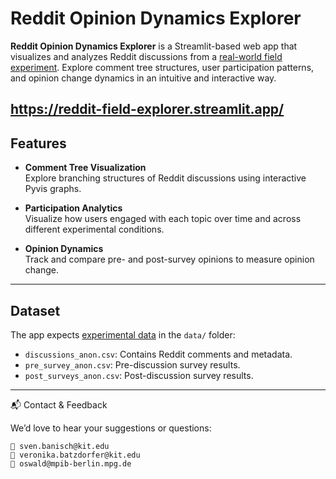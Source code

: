 # Reddit Opinion Dynamics Explorer

**Reddit Opinion Dynamics Explorer** is a Streamlit-based web app that visualizes and analyzes Reddit discussions from a [real-world field experiment](https://github.com/lfoswald/reddit-discussion-field-experiment). Explore comment tree structures, user participation patterns, and opinion change dynamics in an intuitive and interactive way.

https://reddit-field-explorer.streamlit.app/
---

## Features

- **Comment Tree Visualization**  
  Explore branching structures of Reddit discussions using interactive Pyvis graphs.

- **Participation Analytics**  
  Visualize how users engaged with each topic over time and across different experimental conditions.

- **Opinion Dynamics**  
  Track and compare pre- and post-survey opinions to measure opinion change.

---

## Dataset

The app expects [experimental data](https://osf.io/m8g4x/) in the `data/` folder:
- `discussions_anon.csv`: Contains Reddit comments and metadata.
- `pre_survey_anon.csv`: Pre-discussion survey results.
- `post_surveys_anon.csv`: Post-discussion survey results.
---


📬 Contact & Feedback

We’d love to hear your suggestions or questions:

    📧 sven.banisch@kit.edu
    📧 veronika.batzdorfer@kit.edu
    📧 oswald@mpib-berlin.mpg.de



